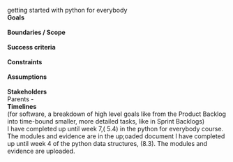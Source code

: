 getting started with python for everybody </br>
**Goals** </br> </br>
**Boundaries / Scope** </br> </br>
**Success criteria** </br> </br>
**Constraints** </br> </br>
**Assumptions** </br></br>
**Stakeholders** </br> 
Parents -  </br>
**Timelines** </br> (for software, a breakdown of high level goals like from the Product Backlog into time-bound smaller, more detailed tasks, like in Sprint Backlogs)</br>
I have completed up until week 7,( 5.4) in the python for everybody course. The modules and evidence are in the up;oaded document
I have completed up until week 4 of the python data structures, (8.3). The modules and evidence are uploaded.
